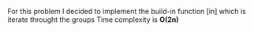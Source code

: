 For this problem I decided to implement the build-in function [in]
which is iterate throught the groups 
Time complexity is **O(2n)**